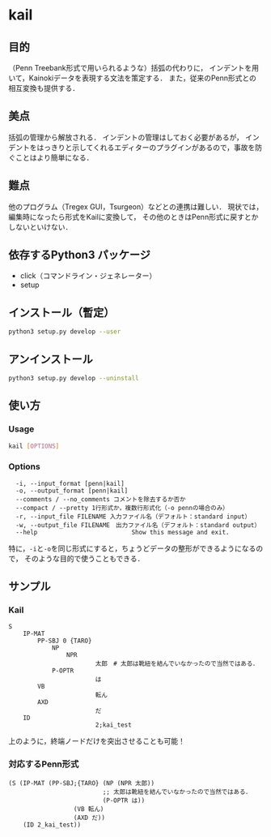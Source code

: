 # kail
## 目的
（Penn Treebank形式で用いられるような）括弧の代わりに，
インデントを用いて，Kainokiデータを表現する文法を策定する．
また，従来のPenn形式との相互変換も提供する．

## 美点
括弧の管理から解放される．
インデントの管理はしておく必要があるが，
インデントをはっきりと示してくれるエディターのプラグインがあるので，事故を防ぐことはより簡単になる．

## 難点
他のプログラム（Tregex GUI，Tsurgeon）などとの連携は難しい．
現状では，編集時になったら形式をKailに変換して，
その他のときはPenn形式に戻すとかしないといけない．

## 依存するPython3 パッケージ
- click（コマンドライン・ジェネレーター）
- setup

## インストール（暫定）
```sh
python3 setup.py develop --user
```

## アンインストール
```sh
python3 setup.py develop --uninstall

```

## 使い方
### Usage
```sh
kail [OPTIONS]
```

### Options
```
  -i, --input_format [penn|kail]
  -o, --output_format [penn|kail]
  --comments / --no_comments コメントを除去するか否か
  --compact / --pretty 1行形式か，複数行形式化（-o pennの場合のみ）
  -r, --input_file FILENAME 入力ファイル名（デフォルト：standard input）
  -w, --output_file FILENAME　出力ファイル名（デフォルト：standard output）
  --help                          Show this message and exit.
```

特に，`-i`と`-o`を同じ形式にすると，ちょうどデータの整形ができるようになるので，
そのような目的で使うこともできる．

## サンプル
### Kail
```
S
    IP-MAT
        PP-SBJ 0 {TARO}
            NP
                NPR
                        太郎　# 太郎は靴紐を結んでいなかったので当然ではある．
            P-OPTR
                        は
        VB
                        転ん
        AXD
                        だ
    ID
                        2;kai_test
```
上のように，終端ノードだけを突出させることも可能！

### 対応するPenn形式
```
(S (IP-MAT (PP-SBJ;{TARO} (NP (NPR 太郎))
                          ;; 太郎は靴紐を結んでいなかったので当然ではある．
                          (P-OPTR は))
                  (VB 転ん)
                  (AXD だ))
    (ID 2_kai_test))
```
